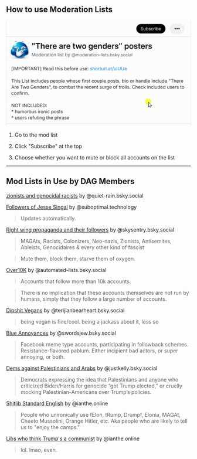 ## How to use Moderation Lists

![](https://github.com/kimileta/darkalley/blob/main/mutemod.gif)

1. Go to the mod list

2. Click "Subscribe" at the top

3. Choose whether you want to mute or block all accounts on the list

---

## Mod Lists in Use by DAG Members

[zionists and genocidal racists]([Bluesky](https://bsky.app/profile/quiet-rain.bsky.social/lists/3lftoicq7tc2c)) by @quiet-rain.bsky.social‬

[Followers of Jesse Singal]([Bluesky](https://bsky.app/profile/suboptimal.technology/lists/3ld4s7b56zh2u)) by @suboptimal.technology

> Updates automatically.

[Right wing propaganda and their followers](https://bsky.app/profile/skysentry.bsky.social/lists/3lblifk2bf32f) by @skysentry.bsky.social‬

> MAGAts, Racists, Colonizers, Neo-nazis, Zionists, Antisemites, Ableists, Genocidaires & every other kind of fascist

> Mute them, block them, starve them of oxygen.

[Over10K](https://bsky.app/profile/automated-lists.bsky.social/lists/3ldh76so4fk2a) by ‪@automated-lists.bsky.social‬

> Accounts that follow more than 10k accounts.

> There is no implication that these accounts themselves are not run by humans, simply that they follow a large number of accounts.

[Dipshit Vegans](https://bsky.app/profile/terijianbearheart.bsky.social/lists/3lj7nb5hvla24) by ‪@terijianbearheart.bsky.social‬

> being vegan is fine/cool. being a jackass about it, less so

[Blue Annoyances](https://bsky.app/profile/swordsjew.bsky.social/lists/3lderyrlnab2c) by ‪@swordsjew.bsky.social‬

> Facebook meme type accounts, participating in followback schemes. Resistance-flavored pablum. Either incipient bad actors, or super annoying, or both.

[Dems against Palestinians and Arabs](https://bsky.app/profile/justkelly.bsky.social/lists/3lg7ew3aybz2y) by ‪@justkelly.bsky.social‬

> Democrats expressing the idea that Palestinians and anyone who criticized Biden/Harris for genocide “got Trump elected,” or cruelly mocking Palestinian-Americans over Trump’s policies.

[Shitlib Standard English](https://bsky.app/profile/ianthe.online/lists/3lk2yw334dg26) by ‪@ianthe.online‬

> People who unironically use fElon, tRump, Drumpf, Elonia, MAGAt, Cheeto Mussolini, Orange Hitler, etc. Aka people who are likely to tell us to "enjoy the camps."

[Libs who think Trump's a communist](https://bsky.app/profile/ianthe.online/lists/3lk4hdsuk7v2x) by ‪@ianthe.online‬

> lol. lmao, even.


